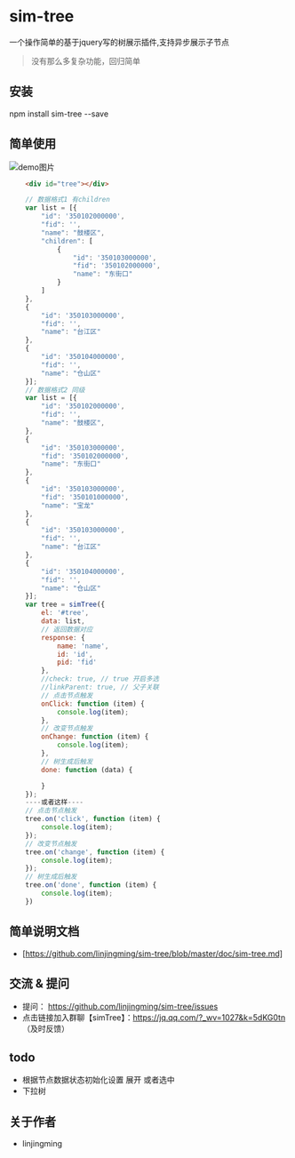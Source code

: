 # sim-tree
一个操作简单的基于jquery写的树展示插件,支持异步展示子节点

> 没有那么多复杂功能，回归简单

## 安装
npm install sim-tree --save

## 简单使用
![demo图片](https://github.com/linjingming/sim-tree/blob/master/demo/demo1.png)
```html
    <div id="tree"></div>
```
```js
    // 数据格式1 有children
    var list = [{
        "id": '350102000000',
        "fid": '',
        "name": "鼓楼区",
        "children": [
            {
                "id": '350103000000',
                "fid": '350102000000',
                "name": "东街口"
            }
        ]
    },
    {
        "id": '350103000000',
        "fid": '',
        "name": "台江区"
    },
    {
        "id": '350104000000',
        "fid": '',
        "name": "仓山区"
    }];
    // 数据格式2 同级
    var list = [{
        "id": '350102000000',
        "fid": '',
        "name": "鼓楼区",
    },
    {
        "id": '350103000000',
        "fid": '350102000000',
        "name": "东街口"
    },
    {
        "id": '350103000000',
        "fid": '350101000000',
        "name": "宝龙"
    },
    {
        "id": '350103000000',
        "fid": '',
        "name": "台江区"
    },
    {
        "id": '350104000000',
        "fid": '',
        "name": "仓山区"
    }];
    var tree = simTree({
        el: '#tree',
        data: list,
        // 返回数据对应
        response: {
            name: 'name', 
            id: 'id',
            pid: 'fid'
        },
        //check: true, // true 开启多选
        //linkParent: true, // 父子关联
        // 点击节点触发
        onClick: function (item) {
            console.log(item);
        },
        // 改变节点触发
        onChange: function (item) {
            console.log(item);
        },
        // 树生成后触发
        done: function (data) {

        }
    });
    ----或者这样----
    // 点击节点触发
    tree.on('click', function (item) {
        console.log(item);
    });
    // 改变节点触发
    tree.on('change', function (item) {
        console.log(item);
    });
    // 树生成后触发
    tree.on('done', function (item) {
        console.log(item);
    })
```
## 简单说明文档
- [https://github.com/linjingming/sim-tree/blob/master/doc/sim-tree.md]

## 交流 & 提问
- 提问： https://github.com/linjingming/sim-tree/issues
- 点击链接加入群聊【simTree】：https://jq.qq.com/?_wv=1027&k=5dKG0tn （及时反馈）

## todo
- 根据节点数据状态初始化设置 展开 或者选中
- 下拉树

## 关于作者
- linjingming